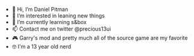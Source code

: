 - 👋 Hi, I’m Daniel Pitman
- 👀 I’m interested in leaning new things
- 🌱 I’m currently learning s&box
- 📫 Contact me on twitter @precious13ui
- 🎮 Garry's mod and pretty much all of the source game are my favorite
- 🤓 I'm a 13 year old nerd
